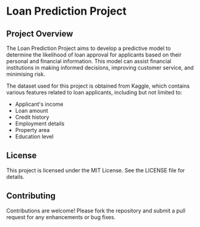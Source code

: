 # Loan Prediction Project

## Project Overview
The Loan Prediction Project aims to develop a predictive model to determine the likelihood of loan approval for applicants based on their personal and financial information. This model can assist financial institutions in making informed decisions, improving customer service, and minimising risk.

The dataset used for this project is obtained from Kaggle, which contains various features related to loan applicants, including but not limited to:
- Applicant's income
- Loan amount
- Credit history
- Employment details
- Property area
- Education level

## License
This project is licensed under the MIT License. See the LICENSE file for details.

## Contributing
Contributions are welcome! Please fork the repository and submit a pull request for any enhancements or bug fixes.

